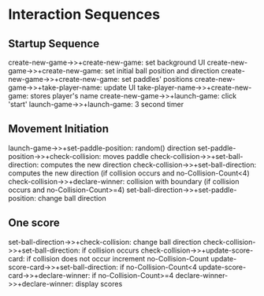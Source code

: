 # Interaction Sequences

## Startup Sequence

  create-new-game->>+create-new-game: set background UI
  create-new-game->>+create-new-game: set initial ball position and direction
  create-new-game->>+create-new-game: set paddles' positions
  create-new-game->>+take-player-name: update UI
  take-player-name->>+create-new-game: stores player's name
  create-new-game->>+launch-game: click 'start'
  launch-game->>+launch-game: 3 second timer

## Movement Initiation

  launch-game->>+set-paddle-position: random() direction
  set-paddle-position->>+check-collision: moves paddle
  check-collision->>+set-ball-direction: computes the new direction
  check-collision->>+set-ball-direction: computes the new direction
  (if collision occurs and no-Collision-Count<4)
  check-collision->>+declare-winner: collision with boundary
  (if collision occurs and no-Collision-Count>=4)
  set-ball-direction->>+set-paddle-position: change ball direction

## One score

  set-ball-direction->>+check-collision: change ball direction
  check-collision->>+set-ball-direction: if collision occurs
  check-collision->>+update-score-card:
  if collision does not occur increment no-Collision-Count
  update-score-card->>+set-ball-direction: if no-Collision-Count<4
  update-score-card->>+declare-winner: if no-Collision-Count>=4
  declare-winner->>+declare-winner: display scores
